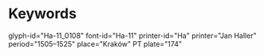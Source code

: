 # Keywords
glyph-id="Ha-11_0108"
font-id="Ha-11"
printer-id="Ha"
printer="Jan Haller"
period="1505–1525"
place="Kraków"
PT plate="174"
